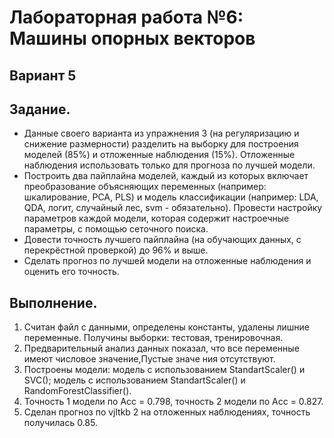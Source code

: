 # Лабораторная работа №6: Машины опорных векторов
## Вариант 5
## Задание.
- Данные своего варианта из упражнения 3 (на регуляризацию и снижение размерности)
разделить на выборку для построения моделей (85%) и отложенные наблюдения (15%).
Отложенные наблюдения использовать только для прогноза по лучшей модели.
- Построить два пайплайна моделей, каждый из которых включает преобразование
объясняющих переменных (например: шкалирование, PCA, PLS) и модель классификации
(например: LDA, QDA, логит, случайный лес, svm - обязательно). Провести настройку
параметров каждой модели, которая содержит настроечные параметры, с помощью
сеточного поиска.
- Довести точность лучшего пайплайна (на обучающих данных, с перекрёстной
проверкой) до 96% и выше.
- Сделать прогноз по лучшей модели на отложенные наблюдения и оценить его точность.
## Выполнение.
1. Считан файл с данными, определены константы, удалены лишние переменные. Получины выборки: тестовая, тренировочная.
2. Предварительный анализ данных показал, что все переменные имеют числовое значение,Пустые значе ния отсутствуют.
3. Построены модели: модель с использованием StandartScaler() и SVC(); модель с использованием StandartScaler() и RandomForestClassifier().
4. Точность 1 модели по Acc = 0.798, точность 2 модели по Acc = 0.827.
5. Сделан прогноз по vjltkb 2 на отложенных наблюдениях, точность получилась 0.85.
